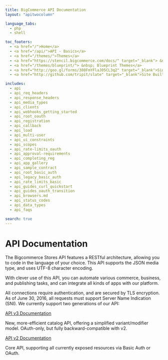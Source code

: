 ```yaml
---
title: BigCommerce API Documentation
layout: "apitwocolumn"

language_tabs:
  - php
  - shell

toc_footers:
  - <a href="/">Home</a>
  - <a href="/api/">API - Basics</a>
  - <a href="/themes/">Themes</a>
  - <a href="https://stencil.bigcommerce.com/docs/" target="_blank"> &nbsp;  Stencil Themes</a>
  - <a href="/themes/blueprint/"> &nbsp; Blueprint Themes</a>
  - <a href="http://goo.gl/forms/380FmYFlaJ05CL3q2" target="_blank">Sign Up for the Developer Newsletter</a>
  - <a href="http://github.com/tripit/slate" target="_blank">Site Built with Slate</a>

includes:
  - api
  - api_req_headers
  - api_response_headers
  - api_media_types
  - api_clients
  - api_webhooks_getting_started
  - api_root_oauth
  - api_registration
  - api_callback
  - api_load
  - api_multi-user
  - api_ui_constraints
  - api_scopes
  - api_rate-limits_oauth
  - api_approval-requirements
  - api_completing_reg
  - api_app_gallery
  - api_sample_contract
  - api_root_basic_auth
  - api_legacy_basic_auth
  - api_rate_limits_basic
  - api_guides_curl_quickstart
  - api_guides_oauth_transition
  - api_browsers.md
  - api_status_codes
  - api_data_types
  - api_faqs

search: true
---
```


# <span class="jumptarget"> API Documentation </span>

The Bigcommerce Stores API features a RESTful architecture, allowing you to code in the language of your choice. This API supports the JSON media type, and uses UTF-8 character encoding. 

With clever use of this API, you can automate various commerce, business, and publishing tasks, and can integrate all kinds of apps with our platform. 

All connections require authentication, and are secured by TLS encryption. As of June 30, 2016, all requests must support Server Name Indication (SNI). We currently support two generations of our API:

<span class="fake-h3"> [API v3 Documentation](//github.com/bigcommerce/api) </span>

  New, more-efficient catalog API, offering a simplified variant/modifier model. OAuth-only, but fully backward-compatible with v2.

<span class="fake-h3"> [API v2 Documentation](/api/v2) </span>

  Core API, supporting all currently exposed resources via Basic Auth or OAuth.
